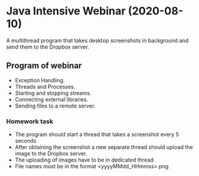 # Java Intensive Webinar (2020-08-10)

A multithread program that takes desktop screenshots in background and send them to the Dropbox server.

## Program of webinar

- Exception Handling.
- Threads and Processes.
- Starting and stopping streams.
- Connecting external libraries.
- Sending files to a remote server.

### Homework task
- The program should start a thread that takes a screenshot every 5 seconds
- After obtaining the screenshot a new separate thread should upload the image to the Dropbox server.
- The uploading of images have to be in dedicated thread 
- File names must be in the format <yyyyMMdd_HHmmss>.png
